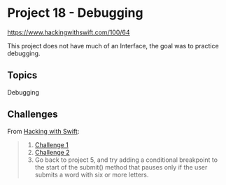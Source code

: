 # Project 18 - Debugging

https://www.hackingwithswift.com/100/64

This project does not have much of an Interface, the goal was to practice debugging.

## Topics

Debugging

## Challenges

From [Hacking with Swift](https://www.hackingwithswift.com/read/18/6/wrap-up):
>1. [Challenge 1](Challenges1-2/)
>2. [Challenge 2](Challenges1-2/)
>3. Go back to project 5, and try adding a conditional breakpoint to the start of the submit() method that pauses only if the user submits a word with six or more letters.
